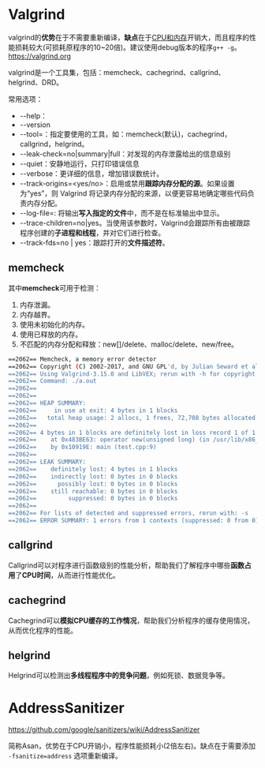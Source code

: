 # Valgrind

valgrind的**优势**在于不需要重新编译，**缺点**在于<u>CPU和内存</u>开销大，而且程序的性能损耗较大(可损耗原程序的10~20倍)。建议使用debug版本的程序`g++ -g`。https://valgrind.org

valgrind是一个工具集，包括：memcheck、cachegrind、callgrind、helgrind、DRD。

常用选项：

-   --help：
-   --version
-   --tool=<toolname>：指定要使用的工具，如：memcheck(默认)，cachegrind，callgrind，helgrind。
-   --leak-check=no|summary|full：对发现的内存泄露给出的信息级别
-   --quiet：安静地运行，只打印错误信息
-   --verbose：更详细的信息，增加错误数统计。
-   --track-origins=<yes/no>：启用或禁用**跟踪内存分配的源**。如果设置为“yes”，则 Valgrind 将记录内存分配的来源，以便更容易地确定哪些代码负责内存分配。
-   --log-file=<filename>: 将输出**写入指定的文件**中，而不是在标准输出中显示。
-   --trace-children=no|yes。当使用该参数时，Valgrind会跟踪所有由被跟踪程序创建的**子进程和线程**，并对它们进行检查。
-   --track-fds=no | yes：跟踪打开的**文件描述符**。

## memcheck

其中**memcheck**可用于检测：

1. 内存泄漏。
2. 内存越界。
3. 使用未初始化的内存。
4. 使用已释放的内存。
5. 不匹配的内存分配和释放：new[]/delete、malloc/delete、new/free。

```bash
==2062== Memcheck, a memory error detector
==2062== Copyright (C) 2002-2017, and GNU GPL'd, by Julian Seward et al.
==2062== Using Valgrind-3.15.0 and LibVEX; rerun with -h for copyright info
==2062== Command: ./a.out
==2062== 
==2062== 
==2062== HEAP SUMMARY:
==2062==     in use at exit: 4 bytes in 1 blocks
==2062==   total heap usage: 2 allocs, 1 frees, 72,708 bytes allocated
==2062== 
==2062== 4 bytes in 1 blocks are definitely lost in loss record 1 of 1
==2062==    at 0x483BE63: operator new(unsigned long) (in /usr/lib/x86_64-linux-gnu/valgrind/vgpreload_memcheck-amd64-linux.so)
==2062==    by 0x10919E: main (test.cpp:9)
==2062== 
==2062== LEAK SUMMARY:
==2062==    definitely lost: 4 bytes in 1 blocks
==2062==    indirectly lost: 0 bytes in 0 blocks
==2062==      possibly lost: 0 bytes in 0 blocks
==2062==    still reachable: 0 bytes in 0 blocks
==2062==         suppressed: 0 bytes in 0 blocks
==2062== 
==2062== For lists of detected and suppressed errors, rerun with: -s
==2062== ERROR SUMMARY: 1 errors from 1 contexts (suppressed: 0 from 0)
```





## callgrind

Callgrind可以对程序进行函数级别的性能分析，帮助我们了解程序中哪些**函数占用**了**CPU时间**，从而进行性能优化。

## cachegrind

Cachegrind可以**模拟CPU缓存的工作情况**，帮助我们分析程序的缓存使用情况，从而优化程序的性能。

## helgrind

Helgrind可以检测出**多线程程序中的竞争问题**，例如死锁、数据竞争等。





# AddressSanitizer

https://github.com/google/sanitizers/wiki/AddressSanitizer

简称Asan，优势在于CPU开销小，程序性能损耗小(2倍左右)。缺点在于需要添加 `-fsanitize=address` 选项重新编译。



